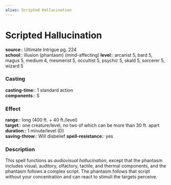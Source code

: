 ```yaml
---
alias: Scripted Hallucination
---
```


# Scripted Hallucination 

**source**:: Ultimate Intrigue pg. 224  
**school**:: illusion (phantasm) (mind-affecting)
**level**:: arcanist 5, bard 5, magus 5, medium 4, mesmerist 5, occultist 5, psychic 5, skald 5, sorcerer 5, wizard 5

### Casting 

**casting-time**:: 1 standard action  
**components**:: S

### Effect 

**range**:: long (400 ft. + 40 ft./level)  
**target**:: one creature/level, no two of which can be more than 30 ft. apart  
**duration**:: 1 minute/level (D)  
**saving-throw**:: Will disbelief
**spell-resistance**:: yes

### Description 

This spell functions as *audiovisual hallucination*, except that the phantasm includes visual, auditory, olfactory, tactile, and thermal components, and the phantasm follows a complex script. The phantasm follows that script without your concentration and can react to stimuli the targets perceive.

